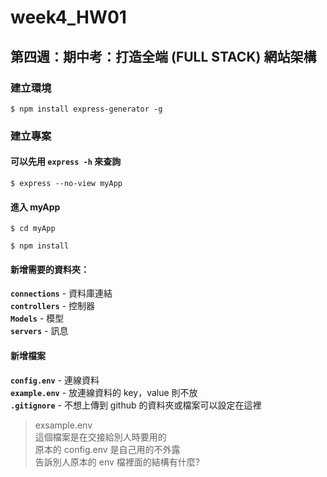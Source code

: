 # week4_HW01

## 第四週：期中考：打造全端 (FULL STACK) 網站架構

### 建立環境

```
$ npm install express-generator -g
```

### 建立專案

#### 可以先用 `express -h` 來查詢

```
$ express --no-view myApp
```

#### 進入 myApp

```
$ cd myApp

$ npm install
```

#### 新增需要的資料夾：

**`connections`** - 資料庫連結  
**`controllers`** - 控制器  
**`Models`** - 模型  
**`servers`** - 訊息

#### 新增檔案

**`config.env`** - 連線資料  
**`example.env`** - 放連線資料的 key，value 則不放  
**`.gitignore`** - 不想上傳到 github 的資料夾或檔案可以設定在這裡

> exsample.env  
> 這個檔案是在交接給別人時要用的  
> 原本的 config.env 是自己用的不外露  
> 告訴別人原本的 env 檔裡面的結構有什麼?
